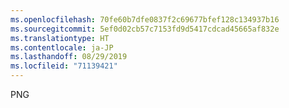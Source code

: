 ```yaml
---
ms.openlocfilehash: 70fe60b7dfe0837f2c69677bfef128c134937b16
ms.sourcegitcommit: 5ef0d02cb57c7153fd9d5417cdcad45665af832e
ms.translationtype: HT
ms.contentlocale: ja-JP
ms.lasthandoff: 08/29/2019
ms.locfileid: "71139421"
---
```

PNG